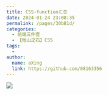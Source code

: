 ```yaml
---
title: CSS-function汇总
date: 2024-01-24 23:08:35
permalink: /pages/30b81d/
categories:
  - 前端三件套
  - 【他山之石】CSS
tags:
  - 
author: 
  name: aXing
  link: https://github.com/08163356
---
```


![](https://jsd.cdn.zzko.cn/gh/xugaoyi/image_store/blog/20200512161232.jpg)
